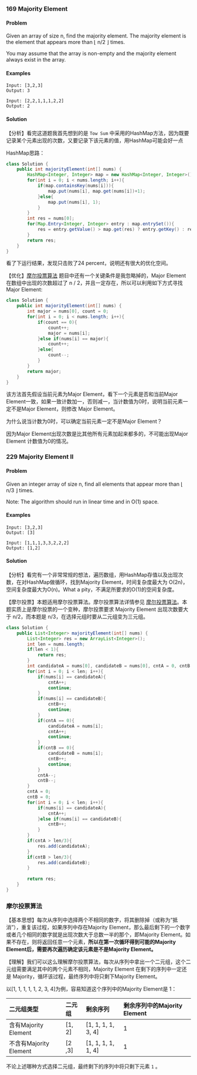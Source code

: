 ### 169 Majority Element


#### Problem
Given an array of size n, find the majority element. The majority element is the element that appears more than ⌊ n/2 ⌋ times.

You may assume that the array is non-empty and the majority element always exist in the array.

#### Examples
```
Input: [3,2,3]
Output: 3
```

```
Input: [2,2,1,1,1,2,2]
Output: 2
```

#### Solution
【分析】看完这道题我首先想到的是 `Tow Sum` 中采用的HashMap方法，因为既要记录某个元素出现的次数，又要记录下该元素的值，用HashMap可能会好一点

HashMap思路：
``` java
class Solution {
    public int majorityElement(int[] nums) {
        HashMap<Integer, Integer> map = new HashMap<Integer, Integer>();
        for(int i = 0; i < nums.length; i++){
            if(map.containsKey(nums[i])){
                map.put(nums[i], map.get(nums[i])+1);
            }else{
                map.put(nums[i], 1);
            }
        }
        int res = nums[0];
        for(Map.Entry<Integer, Integer> entry : map.entrySet()){
            res = entry.getValue() > map.get(res) ? entry.getKey() : res;
        }
        return res;
    }
}

```

看了下运行结果，发现只击败了24 percent，说明还有很大的优化空间。

【优化】[摩尔投票算法](https://github.com/Spades-S/LEETCODE/blob/master/Majority%20Element.md#%E6%91%A9%E5%B0%94%E6%8A%95%E7%A5%A8%E7%AE%97%E6%B3%95) 题目中还有一个关键条件是我忽略掉的，Major Element 在数组中出现的次数超过了 n / 2，并且一定存在，所以可以利用如下方式寻找Major Element:

``` java
class Solution {
    public int majorityElement(int[] nums) {
        int major = nums[0], count = 0;
        for(int i = 0; i < nums.length; i++){
            if(count == 0){
                count++;
                major = nums[i];
            }else if(nums[i] == major){
                count++;
            }else{
                count--;
            }
        }
        return major;
    }
}

```
该方法首先假设当前元素为Major Element，看下一个元素是否和当前Major Element一致，如果一致计数加一，否则减一，当计数值为0时，说明当前元素一定不是Major Element，则修改 Major Element。

为什么说当计数为0时，可以确定当前元素一定不是Major Element？

因为Major Element出现次数是比其他所有元素加起来都多的，不可能出现Major Element 计数值为0的情况。



### 229 Majority Element II

#### Problem
Given an integer array of size n, find all elements that appear more than ⌊ n/3 ⌋ times.

Note: The algorithm should run in linear time and in O(1) space.

#### Examples

```
Input: [3,2,3]
Output: [3]

```

```
Input: [1,1,1,3,3,2,2,2]
Output: [1,2]

```

#### Solution
【分析】看完有一个非常常规的想法，遍历数组，用HashMap存值以及出现次数，在对HashMap做循环，找到Majority Element，时间复杂度最大为 O(2n)，空间复杂度最大为O(n)。What a pity，不满足所要求的O(1)的空间复杂度。

【摩尔投票】本题适用摩尔投票算法。摩尔投票算法详情参见 [摩尔投票算法](https://github.com/Spades-S/LEETCODE/blob/master/Majority%20Element.md#%E6%91%A9%E5%B0%94%E6%8A%95%E7%A5%A8%E7%AE%97%E6%B3%95)。本题实质上是摩尔投票的一个变种，摩尔投票要求 Majority Element 出现次数要大于 n/2，而本题是 n/3，在选择元组时要从二元组变为三元组。

``` java
class Solution {
    public List<Integer> majorityElement(int[] nums) {
        List<Integer> res = new ArrayList<Integer>();
        int len = nums.length;
        if(len < 1){
            return res;
        }
        int candidateA = nums[0], candidateB = nums[0], cntA = 0, cntB = 0;
        for(int i = 0; i < len; i++){
            if(nums[i] == candidateA){
                cntA++;
                continue;
            }
            if(nums[i] == candidateB){
                cntB++;
                continue;
            }
            if(cntA == 0){
                candidateA = nums[i];
                cntA++;
                continue;
            }
            if(cntB == 0){
                candidateB = nums[i];
                cntB++;
                continue;
            }
            cntA--;
            cntB--;
        }
        cntA = 0;
        cntB = 0;
        for(int i = 0; i < len; i++){
            if(nums[i] == candidateA){
                cntA++;
            }else if(nums[i] == candidateB){
                cntB++;
            }
        }
        if(cntA > len/3){
            res.add(candidateA);
        }
        if(cntB > len/3){
            res.add(candidateB);
        }
        
        return res;
    }
}
```




### 摩尔投票算法

【基本思想】每次从序列中选择两个不相同的数字，将其删除掉（或称为“抵消”），重复该过程，如果序列中存在Majority Element，那么最后剩下的一个数字或者几个相同的数字就是出现次数大于总数一半的那个，即Majority Element。如果不存在，则将返回任意一个元素，**所以在第一次循环得到可能的Majority Element后，需要再次遍历确定该元素是不是Majority Element。**

【理解】我们可以这么理解摩尔投票算法，每次从序列中拿出一个二元组，这个二元组需要满足其中的两个元素不相同，Majority Element 在剩下的序列中一定还是 Majority，循环该过程，最终序列中将只剩下Majority Element。

以[1, 1, 1, 1, 1, 2, 3, 4]为例，容易知道这个序列中的Majority Element是 1：

|二元组类型|二元组|剩余序列| 剩余序列中的Majority Element|
|:---|:---|:----|:---|
|含有Majority Element |[1, 2]| [1, 1, 1, 1, 3, 4]| 1|
|不含有Majority Element | [2 ,3] | [1, 1, 1, 1, 1, 4] | 1 |

不论上述哪种方式选择二元组，最终剩下的序列中将只剩下元素 `1` 。

